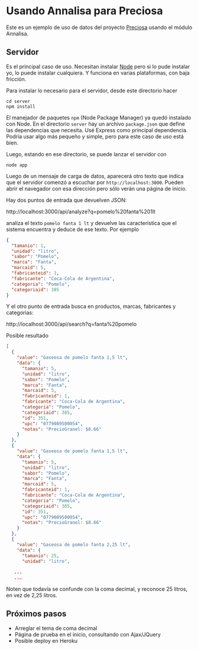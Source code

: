 # Usando Annalisa para Preciosa

Este es un ejemplo de uso de datos del proyecto [Preciosa](https://github.com/mgaitan/preciosa)
 usando el módulo Annalisa.

 
## Servidor

Es el principal caso de uso. Necesitan instalar [Node](http://nodejs.org/) pero si lo pude
instalar yo, lo puede instalar cualquiera. Y funciona en varias plataformas, con baja fricción.

Para instalar lo necesario para el servidor, desde este directorio hacer

```
cd server
npm install
```

El manejador de paquetes `npm` (Node Package Manager) ya quedó instalado con Node. En el directorio
`server` hay un archivo `package.json` que define las dependencias que necesita. Usé Express como
principal dependencia. Podría usar algo más pequeño y simple, pero para este caso de uso está bien.

Luego, estando en ese directorio, se puede lanzar el servidor con
```
node app
```

Luego de un mensaje de carga de datos, aparecerá otro texto que indica que el servidor comenzó
a escuchar por `http://localhost:3000`. Pueden abrir el navegador con esa dirección pero sólo
verán una página de inicio.

Hay dos puntos de entrada que devuelven JSON:

http://localhost:3000/api/analyze?q=pomelo%20fanta%201lt

analiza el texto `pomelo fanta 1 lt` y devuelve las característica que el sistema encuentra
y deduce de ese texto. Por ejemplo

```json
{
  "tamanio": 1,
  "unidad": "litro",
  "sabor": "Pomelo",
  "marca": "Fanta",
  "marcaid": 5,
  "fabricanteid": 1,
  "fabricante": "Coca-Cola de Argentina",
  "categoria": "Pomelo",
  "categoriaid": 385
}
```

Y el otro punto de entrada busca en productos, marcas, fabricantes y categorias:

http://localhost:3000/api/search?q=fanta%20pomelo

Posible resultado

```json
[
  {
    "value": "Gaseosa de pomelo fanta 1,5 lt",
    "data": {
      "tamanio": 5,
      "unidad": "litro",
      "sabor": "Pomelo",
      "marca": "Fanta",
      "marcaid": 5,
      "fabricanteid": 1,
      "fabricante": "Coca-Cola de Argentina",
      "categoria": "Pomelo",
      "categoriaid": 385,
      "id": 351,
      "upc": "0779089500054",
      "notas": "PrecioGranel: $8.66"
    }
  },
  {
    "value": "Gaseosa de pomelo fanta 1,5 lt",
    "data": {
      "tamanio": 5,
      "unidad": "litro",
      "sabor": "Pomelo",
      "marca": "Fanta",
      "marcaid": 5,
      "fabricanteid": 1,
      "fabricante": "Coca-Cola de Argentina",
      "categoria": "Pomelo",
      "categoriaid": 385,
      "id": 351,
      "upc": "0779089500054",
      "notas": "PrecioGranel: $8.66"
    }
  },
  {
    "value": "Gaseosa de pomelo fanta 2,25 lt",
    "data": {
      "tamanio": 25,
      "unidad": "litro",
      
   ...
   ...
```

Noten que todavía se confunde con la coma decimal, y reconoce 25 litros, en vez de 2,25 litros.


## Próximos pasos

- Arreglar el tema de coma decimal
- Página de prueba en el inicio, consultando con Ajax/JQuery
- Posible deploy en Heroku

